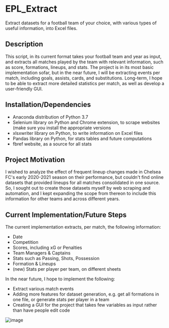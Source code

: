 # EPL_Extract
Extract datasets for a football team of your choice, with various types of useful information, into Excel files.

<h2>Description</h2>
This script, in its current format takes your football team and year as input, and extracts all matches played by the team with relevant information, such as score, formations, lineups, and stats.
The project is in its most basic implementation sofar, but in the near future, I will be extracting events per match, including goals, assists, cards, and substitutions. Long-term, I hope to be able to extract more detailed statistics per match, as well as develop a user-friendly GUI.


<h2>Installation/Dependencies</h2>
<ul>
<li>Anaconda distribution of Python 3.7</li>
<li>Selenium library on Python and Chrome extension, to scrape websites (make sure you install the appropriate versions </li>
<li>xlsxwriter library on Python, to write information on Excel files</li>
<li>Pandas library on Python, for stats tables and future computations</li>
<li> fbref website, as a source for all stats </li>
 </ul>
  
 
<h2>Project Motivation</h2>
I wished to analyze the effect of frequent lineup changes made in Chelsea FC's early 2020-2021 season on their performance, but couldn't find online datasets that provided lineups for all matches consolidated in one source. So, I sought out to create those datasets myself by web scraping and automation, and I kept expanding the scope from thereon to include this information for other teams and across different years.


<h2>Current Implementation/Future Steps</h2>

The current implementation extracts, per match, the following information:
<ul>
<li> Date </li>
<li> Competition</li>
<li> Scores, including xG or Penalties </li>
<li> Team Managers & Captains </li>
<li> Stats such as Passing, Shots, Possession </li>
<li> Formation & Lineups </li>
<li> (new) Stats per player per team, on different sheets </li>
</ul>

In the near future, I hope to implement the following:
<ul>
 <li> Extract various match events </li>
 <li> Adding more features for dataset generation, e.g. get all formations in one file, or generate stats per player in a team </li>
 <li> Creating a GUI for the project that takes few variables as input rather than have people edit code </li>
 </ul>
 
 ![image](https://user-images.githubusercontent.com/40544032/111081600-b81de200-850c-11eb-89cc-73f87489064f.png)
 
